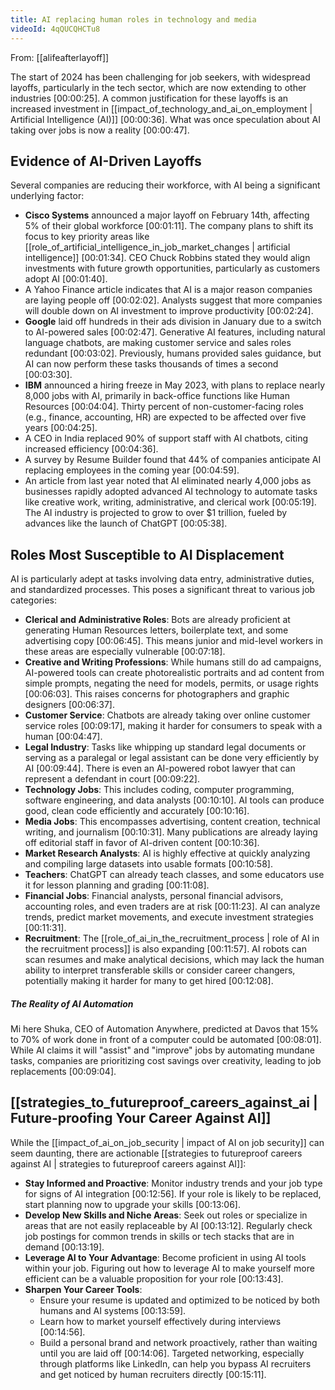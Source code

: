```yaml
---
title: AI replacing human roles in technology and media
videoId: 4qQUCQHCTu8
---
```


From: [[alifeafterlayoff]] <br/> 

The start of 2024 has been challenging for job seekers, with widespread layoffs, particularly in the tech sector, which are now extending to other industries <a class="yt-timestamp" data-t="00:00:25">[00:00:25]</a>. A common justification for these layoffs is an increased investment in [[impact_of_technology_and_ai_on_employment | Artificial Intelligence (AI)]] <a class="yt-timestamp" data-t="00:00:36">[00:00:36]</a>. What was once speculation about AI taking over jobs is now a reality <a class="yt-timestamp" data-t="00:00:47">[00:00:47]</a>.

## Evidence of AI-Driven Layoffs

Several companies are reducing their workforce, with AI being a significant underlying factor:

*   **Cisco Systems** announced a major layoff on February 14th, affecting 5% of their global workforce <a class="yt-timestamp" data-t="00:01:11">[00:01:11]</a>. The company plans to shift its focus to key priority areas like [[role_of_artificial_intelligence_in_job_market_changes | artificial intelligence]] <a class="yt-timestamp" data-t="00:01:34">[00:01:34]</a>. CEO Chuck Robbins stated they would align investments with future growth opportunities, particularly as customers adopt AI <a class="yt-timestamp" data-t="00:01:40">[00:01:40]</a>.
*   A Yahoo Finance article indicates that AI is a major reason companies are laying people off <a class="yt-timestamp" data-t="00:02:02">[00:02:02]</a>. Analysts suggest that more companies will double down on AI investment to improve productivity <a class="yt-timestamp" data-t="00:02:24">[00:02:24]</a>.
*   **Google** laid off hundreds in their ads division in January due to a switch to AI-powered sales <a class="yt-timestamp" data-t="00:02:47">[00:02:47]</a>. Generative AI features, including natural language chatbots, are making customer service and sales roles redundant <a class="yt-timestamp" data-t="00:03:02">[00:03:02]</a>. Previously, humans provided sales guidance, but AI can now perform these tasks thousands of times a second <a class="yt-timestamp" data-t="00:03:30">[00:03:30]</a>.
*   **IBM** announced a hiring freeze in May 2023, with plans to replace nearly 8,000 jobs with AI, primarily in back-office functions like Human Resources <a class="yt-timestamp" data-t="00:04:04">[00:04:04]</a>. Thirty percent of non-customer-facing roles (e.g., finance, accounting, HR) are expected to be affected over five years <a class="yt-timestamp" data-t="00:04:25">[00:04:25]</a>.
*   A CEO in India replaced 90% of support staff with AI chatbots, citing increased efficiency <a class="yt-timestamp" data-t="00:04:36">[00:04:36]</a>.
*   A survey by Resume Builder found that 44% of companies anticipate AI replacing employees in the coming year <a class="yt-timestamp" data-t="00:04:59">[00:04:59]</a>.
*   An article from last year noted that AI eliminated nearly 4,000 jobs as businesses rapidly adopted advanced AI technology to automate tasks like creative work, writing, administrative, and clerical work <a class="yt-timestamp" data-t="00:05:19">[00:05:19]</a>. The AI industry is projected to grow to over $1 trillion, fueled by advances like the launch of ChatGPT <a class="yt-timestamp" data-t="00:05:38">[00:05:38]</a>.

## Roles Most Susceptible to AI Displacement

AI is particularly adept at tasks involving data entry, administrative duties, and standardized processes. This poses a significant threat to various job categories:

*   **Clerical and Administrative Roles**: Bots are already proficient at generating Human Resources letters, boilerplate text, and some advertising copy <a class="yt-timestamp" data-t="00:06:45">[00:06:45]</a>. This means junior and mid-level workers in these areas are especially vulnerable <a class="yt-timestamp" data-t="00:07:18">[00:07:18]</a>.
*   **Creative and Writing Professions**: While humans still do ad campaigns, AI-powered tools can create photorealistic portraits and ad content from simple prompts, negating the need for models, permits, or usage rights <a class="yt-timestamp" data-t="00:06:03">[00:06:03]</a>. This raises concerns for photographers and graphic designers <a class="yt-timestamp" data-t="00:06:37">[00:06:37]</a>.
*   **Customer Service**: Chatbots are already taking over online customer service roles <a class="yt-timestamp" data-t="00:09:17">[00:09:17]</a>, making it harder for consumers to speak with a human <a class="yt-timestamp" data-t="00:04:47">[00:04:47]</a>.
*   **Legal Industry**: Tasks like whipping up standard legal documents or serving as a paralegal or legal assistant can be done very efficiently by AI <a class="yt-timestamp" data-t="00:09:44">[00:09:44]</a>. There is even an AI-powered robot lawyer that can represent a defendant in court <a class="yt-timestamp" data-t="00:09:22">[00:09:22]</a>.
*   **Technology Jobs**: This includes coding, computer programming, software engineering, and data analysts <a class="yt-timestamp" data-t="00:10:10">[00:10:10]</a>. AI tools can produce good, clean code efficiently and accurately <a class="yt-timestamp" data-t="00:10:16">[00:10:16]</a>.
*   **Media Jobs**: This encompasses advertising, content creation, technical writing, and journalism <a class="yt-timestamp" data-t="00:10:31">[00:10:31]</a>. Many publications are already laying off editorial staff in favor of AI-driven content <a class="yt-timestamp" data-t="00:10:36">[00:10:36]</a>.
*   **Market Research Analysts**: AI is highly effective at quickly analyzing and compiling large datasets into usable formats <a class="yt-timestamp" data-t="00:10:58">[00:10:58]</a>.
*   **Teachers**: ChatGPT can already teach classes, and some educators use it for lesson planning and grading <a class="yt-timestamp" data-t="00:11:08">[00:11:08]</a>.
*   **Financial Jobs**: Financial analysts, personal financial advisors, accounting roles, and even traders are at risk <a class="yt-timestamp" data-t="00:11:23">[00:11:23]</a>. AI can analyze trends, predict market movements, and execute investment strategies <a class="yt-timestamp" data-t="00:11:31">[00:11:31]</a>.
*   **Recruitment**: The [[role_of_ai_in_the_recruitment_process | role of AI in the recruitment process]] is also expanding <a class="yt-timestamp" data-t="00:11:57">[00:11:57]</a>. AI robots can scan resumes and make analytical decisions, which may lack the human ability to interpret transferable skills or consider career changers, potentially making it harder for many to get hired <a class="yt-timestamp" data-t="00:12:08">[00:12:08]</a>.

<div class="callout callout-danger">
<h5>The Reality of AI Automation</h5>
<p>Mi here Shuka, CEO of Automation Anywhere, predicted at Davos that 15% to 70% of work done in front of a computer could be automated <a class="yt-timestamp" data-t="00:08:01">[00:08:01]</a>. While AI claims it will "assist" and "improve" jobs by automating mundane tasks, companies are prioritizing cost savings over creativity, leading to job replacements <a class="yt-timestamp" data-t="00:09:04">[00:09:04]</a>.</p>
</div>

## [[strategies_to_futureproof_careers_against_ai | Future-proofing Your Career Against AI]]

While the [[impact_of_ai_on_job_security | impact of AI on job security]] can seem daunting, there are actionable [[strategies to futureproof careers against AI | strategies to futureproof careers against AI]]:

*   **Stay Informed and Proactive**: Monitor industry trends and your job type for signs of AI integration <a class="yt-timestamp" data-t="00:12:56">[00:12:56]</a>. If your role is likely to be replaced, start planning now to upgrade your skills <a class="yt-timestamp" data-t="00:13:06">[00:13:06]</a>.
*   **Develop New Skills and Niche Areas**: Seek out roles or specialize in areas that are not easily replaceable by AI <a class="yt-timestamp" data-t="00:13:12">[00:13:12]</a>. Regularly check job postings for common trends in skills or tech stacks that are in demand <a class="yt-timestamp" data-t="00:13:19">[00:13:19]</a>.
*   **Leverage AI to Your Advantage**: Become proficient in using AI tools within your job. Figuring out how to leverage AI to make yourself more efficient can be a valuable proposition for your role <a class="yt-timestamp" data-t="00:13:43">[00:13:43]</a>.
*   **Sharpen Your Career Tools**:
    *   Ensure your resume is updated and optimized to be noticed by both humans and AI systems <a class="yt-timestamp" data-t="00:13:59">[00:13:59]</a>.
    *   Learn how to market yourself effectively during interviews <a class="yt-timestamp" data-t="00:14:56">[00:14:56]</a>.
    *   Build a personal brand and network proactively, rather than waiting until you are laid off <a class="yt-timestamp" data-t="00:14:06">[00:14:06]</a>. Targeted networking, especially through platforms like LinkedIn, can help you bypass AI recruiters and get noticed by human recruiters directly <a class="yt-timestamp" data-t="00:15:11">[00:15:11]</a>.